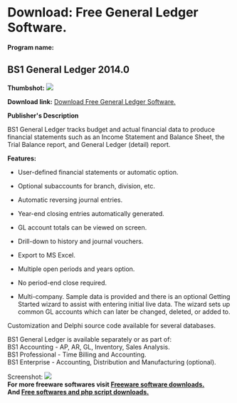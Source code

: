 # Download: Free General Ledger Software.

**Program name:**

## BS1 General Ledger 2014.0

  
**Thumbshot:** ![](http://www.freewarefiles.com/screenshot/bs1genledger1_md.jpg)   
  
**Download link:** [Download Free General Ledger Software.](http://freesoftwares.boysofts.com/BS-General-Ledger_program_42435.html)  
  


**Publisher's Description**  
  


BS1 General Ledger tracks budget and actual financial data to produce financial statements such as an Income Statement and Balance Sheet, the Trial Balance report, and General Ledger (detail) report.  
  


**Features:**

  * User-defined financial statements or automatic option.  

  * Optional subaccounts for branch, division, etc.  

  * Automatic reversing journal entries.  

  * Year-end closing entries automatically generated.  

  * GL account totals can be viewed on screen.  

  * Drill-down to history and journal vouchers.  

  * Export to MS Excel.  

  * Multiple open periods and years option.  

  * No period-end close required.  

  * Multi-company. 
Sample data is provided and there is an optional Getting Started wizard to assist with entering initial live data. The wizard sets up common GL accounts which can later be changed, deleted, or added to.  
  
Customization and Delphi source code available for several databases.  
  
BS1 General Ledger is available separately or as part of:  
BS1 Accounting - AP, AR, GL, Inventory, Sales Analysis.  
BS1 Professional - Time Billing and Accounting.  
BS1 Enterprise - Accounting, Distribution and Manufacturing (optional).  


  
  
Screenshot: ![](http://www.freewarefiles.com/screenshot/bs1genledger1.jpg)   
**For more freeware softwares visit [Freeware software downloads.](http://freesoftwares.boysofts.com/)**   
**And [Free softwares and php script downloads.](http://www.boysofts.com/)**
